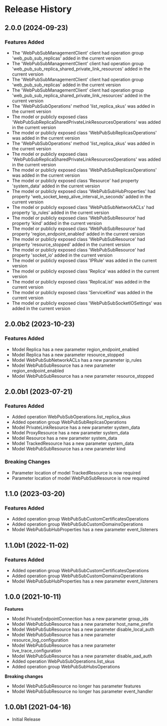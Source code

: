 # Release History

## 2.0.0 (2024-09-23)

### Features Added

  - The 'WebPubSubManagementClient' client had operation group 'web_pub_sub_replicas' added in the current version
  - The 'WebPubSubManagementClient' client had operation group 'web_pub_sub_replica_shared_private_link_resources' added in the current version
  - The 'WebPubSubManagementClient' client had operation group 'web_pub_sub_replicas' added in the current version
  - The 'WebPubSubManagementClient' client had operation group 'web_pub_sub_replica_shared_private_link_resources' added in the current version
  - The 'WebPubSubOperations' method 'list_replica_skus' was added in the current version
  - The model or publicly exposed class 'WebPubSubReplicaSharedPrivateLinkResourcesOperations' was added in the current version
  - The model or publicly exposed class 'WebPubSubReplicasOperations' was added in the current version
  - The 'WebPubSubOperations' method 'list_replica_skus' was added in the current version
  - The model or publicly exposed class 'WebPubSubReplicaSharedPrivateLinkResourcesOperations' was added in the current version
  - The model or publicly exposed class 'WebPubSubReplicasOperations' was added in the current version
  - The model or publicly exposed class 'Resource' had property 'system_data' added in the current version
  - The model or publicly exposed class 'WebPubSubHubProperties' had property 'web_socket_keep_alive_interval_in_seconds' added in the current version
  - The model or publicly exposed class 'WebPubSubNetworkACLs' had property 'ip_rules' added in the current version
  - The model or publicly exposed class 'WebPubSubResource' had property 'kind' added in the current version
  - The model or publicly exposed class 'WebPubSubResource' had property 'region_endpoint_enabled' added in the current version
  - The model or publicly exposed class 'WebPubSubResource' had property 'resource_stopped' added in the current version
  - The model or publicly exposed class 'WebPubSubResource' had property 'socket_io' added in the current version
  - The model or publicly exposed class 'IPRule' was added in the current version
  - The model or publicly exposed class 'Replica' was added in the current version
  - The model or publicly exposed class 'ReplicaList' was added in the current version
  - The model or publicly exposed class 'ServiceKind' was added in the current version
  - The model or publicly exposed class 'WebPubSubSocketIOSettings' was added in the current version

## 2.0.0b2 (2023-10-23)

### Features Added

  - Model Replica has a new parameter region_endpoint_enabled
  - Model Replica has a new parameter resource_stopped
  - Model WebPubSubNetworkACLs has a new parameter ip_rules
  - Model WebPubSubResource has a new parameter region_endpoint_enabled
  - Model WebPubSubResource has a new parameter resource_stopped

## 2.0.0b1 (2023-07-21)

### Features Added

  - Added operation WebPubSubOperations.list_replica_skus
  - Added operation group WebPubSubReplicasOperations
  - Model PrivateLinkResource has a new parameter system_data
  - Model ProxyResource has a new parameter system_data
  - Model Resource has a new parameter system_data
  - Model TrackedResource has a new parameter system_data
  - Model WebPubSubResource has a new parameter kind

### Breaking Changes

  - Parameter location of model TrackedResource is now required
  - Parameter location of model WebPubSubResource is now required

## 1.1.0 (2023-03-20)

### Features Added

  - Added operation group WebPubSubCustomCertificatesOperations
  - Added operation group WebPubSubCustomDomainsOperations
  - Model WebPubSubHubProperties has a new parameter event_listeners

## 1.1.0b1 (2022-11-02)

### Features Added

  - Added operation group WebPubSubCustomCertificatesOperations
  - Added operation group WebPubSubCustomDomainsOperations
  - Model WebPubSubHubProperties has a new parameter event_listeners

## 1.0.0 (2021-10-11)

**Features**

  - Model PrivateEndpointConnection has a new parameter group_ids
  - Model WebPubSubResource has a new parameter host_name_prefix
  - Model WebPubSubResource has a new parameter disable_local_auth
  - Model WebPubSubResource has a new parameter resource_log_configuration
  - Model WebPubSubResource has a new parameter live_trace_configuration
  - Model WebPubSubResource has a new parameter disable_aad_auth
  - Added operation WebPubSubOperations.list_skus
  - Added operation group WebPubSubHubsOperations

**Breaking changes**

  - Model WebPubSubResource no longer has parameter features 
  - Model WebPubSubResource no longer has parameter event_handler

## 1.0.0b1 (2021-04-16)

* Initial Release
